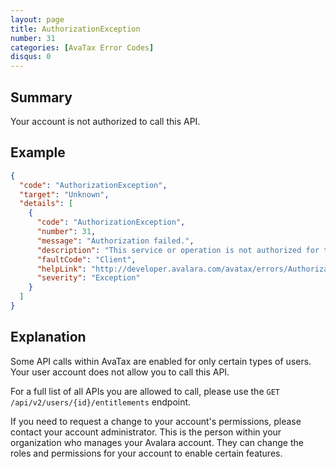 ```yaml
---
layout: page
title: AuthorizationException
number: 31
categories: [AvaTax Error Codes]
disqus: 0
---
```


## Summary

Your account is not authorized to call this API.

## Example

```json
{
  "code": "AuthorizationException",
  "target": "Unknown",
  "details": [
    {
      "code": "AuthorizationException",
      "number": 31,
      "message": "Authorization failed.",
      "description": "This service or operation is not authorized for this account or user.",
      "faultCode": "Client",
      "helpLink": "http://developer.avalara.com/avatax/errors/AuthorizationException",
      "severity": "Exception"
    }
  ]
}
```

## Explanation

Some API calls within AvaTax are enabled for only certain types of users.  Your user account does not allow you to call this API.

For a full list of all APIs you are allowed to call, please use the `GET /api/v2/users/{id}/entitlements` endpoint.

If you need to request a change to your account's permissions, please contact your account administrator.  This is the person within your organization who manages your Avalara account.  They can change the roles and permissions for your account to enable certain features.
